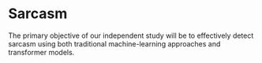 # Sarcasm
The primary objective of our independent study will be to effectively detect sarcasm using both traditional machine-learning approaches and transformer models. 
